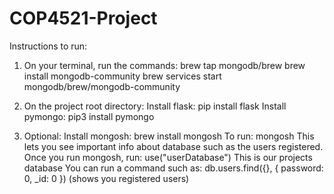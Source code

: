 # COP4521-Project

Instructions to run:
1) On your terminal, run the commands:
brew tap mongodb/brew
brew install mongodb-community
brew services start mongodb/brew/mongodb-community

2) On the project root directory:
Install flask: pip install flask
Install pymongo: pip3 install pymongo 

3) Optional:
Install mongosh: brew install mongosh 
To run: mongosh
This lets you see important info about database such as the users registered.
Once you run mongosh, run: use("userDatabase")
This is our projects database
You can run a command such as: db.users.find({}, { password: 0, _id: 0 }) 
(shows you registered users)